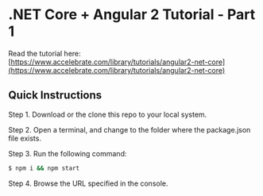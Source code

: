 # .NET Core + Angular 2 Tutorial - Part 1

Read the tutorial here: [https://www.accelebrate.com/library/tutorials/angular2-net-core](https://www.accelebrate.com/library/tutorials/angular2-net-core)

## Quick Instructions

Step 1. Download or the clone this repo to your local system.

Step 2. Open a terminal, and change to the folder where the package.json file exists.

Step 3. Run the following command:

```bash
$ npm i && npm start
```

Step 4. Browse the URL specified in the console.

